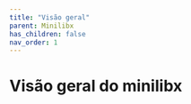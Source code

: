 ```yaml
---
title: "Visão geral"
parent: Minilibx
has_children: false
nav_order: 1
---
```


# Visão geral do minilibx